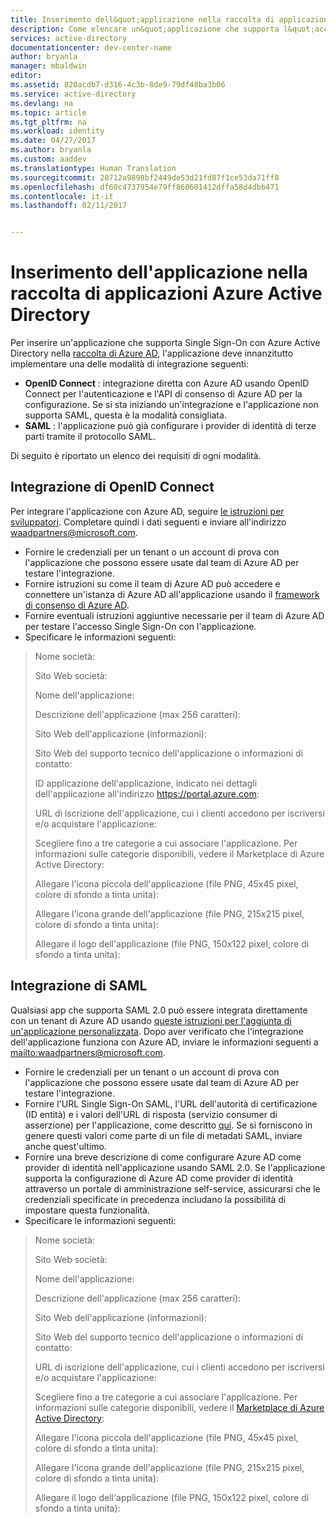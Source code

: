 ```yaml
---
title: Inserimento dell&quot;applicazione nella raccolta di applicazioni Azure Active Directory
description: Come elencare un&quot;applicazione che supporta l&quot;accesso Single Sign-On nella raccolta di Azure Active Directory | Microsoft Azure
services: active-directory
documentationcenter: dev-center-name
author: bryanla
manager: mbaldwin
editor: 
ms.assetid: 820acdb7-d316-4c3b-8de9-79df48ba3b06
ms.service: active-directory
ms.devlang: na
ms.topic: article
ms.tgt_pltfrm: na
ms.workload: identity
ms.date: 04/27/2017
ms.author: bryanla
ms.custom: aaddev
ms.translationtype: Human Translation
ms.sourcegitcommit: 28712a9898bf2449de53d21fd87f1ce53da71ff8
ms.openlocfilehash: df60c4737954e79ff860601412dffa58d4dbb471
ms.contentlocale: it-it
ms.lasthandoff: 02/11/2017


---
```

# <a name="listing-your-application-in-the-azure-active-directory-application-gallery"></a>Inserimento dell'applicazione nella raccolta di applicazioni Azure Active Directory
Per inserire un'applicazione che supporta Single Sign-On con Azure Active Directory nella [raccolta di Azure AD](https://azure.microsoft.com/marketplace/active-directory/all/), l'applicazione deve innanzitutto implementare una delle modalità di integrazione seguenti:

* **OpenID Connect** : integrazione diretta con Azure AD usando OpenID Connect per l'autenticazione e l'API di consenso di Azure AD per la configurazione. Se si sta iniziando un'integrazione e l'applicazione non supporta SAML, questa è la modalità consigliata.
* **SAML** : l'applicazione può già configurare i provider di identità di terze parti tramite il protocollo SAML.

Di seguito è riportato un elenco dei requisiti di ogni modalità.

## <a name="openid-connect-integration"></a>Integrazione di OpenID Connect
Per integrare l'applicazione con Azure AD, seguire [le istruzioni per sviluppatori](active-directory-authentication-scenarios.md). Completare quindi i dati seguenti e inviare all'indirizzo waadpartners@microsoft.com.

* Fornire le credenziali per un tenant o un account di prova con l'applicazione che possono essere usate dal team di Azure AD per testare l'integrazione.  
* Fornire istruzioni su come il team di Azure AD può accedere e connettere un'istanza di Azure AD all'applicazione usando il [framework di consenso di Azure AD](active-directory-integrating-applications.md#overview-of-the-consent-framework). 
* Fornire eventuali istruzioni aggiuntive necessarie per il team di Azure AD per testare l'accesso Single Sign-On con l'applicazione. 
* Specificare le informazioni seguenti:

> Nome società:
> 
> Sito Web società:
> 
> Nome dell'applicazione:
> 
> Descrizione dell'applicazione (max 256 caratteri):
> 
> Sito Web dell'applicazione (informazioni):
> 
> Sito Web del supporto tecnico dell'applicazione o informazioni di contatto:
> 
> ID applicazione dell'applicazione, indicato nei dettagli dell'applicazione all'indirizzo https://portal.azure.com:
> 
> URL di iscrizione dell'applicazione, cui i clienti accedono per iscriversi e/o acquistare l'applicazione:
> 
> Scegliere fino a tre categorie a cui associare l'applicazione. Per informazioni sulle categorie disponibili, vedere il Marketplace di Azure Active Directory:
> 
> Allegare l'icona piccola dell'applicazione (file PNG, 45x45 pixel, colore di sfondo a tinta unita):
> 
> Allegare l'icona grande dell'applicazione (file PNG, 215x215 pixel, colore di sfondo a tinta unita):
> 
> Allegare il logo dell'applicazione (file PNG, 150x122 pixel, colore di sfondo a tinta unita):
> 
> 

## <a name="saml-integration"></a>Integrazione di SAML
Qualsiasi app che supporta SAML 2.0 può essere integrata direttamente con un tenant di Azure AD usando [queste istruzioni per l'aggiunta di un'applicazione personalizzata](../active-directory-saas-custom-apps.md). Dopo aver verificato che l'integrazione dell'applicazione funziona con Azure AD, inviare le informazioni seguenti a <mailto:waadpartners@microsoft.com>.

* Fornire le credenziali per un tenant o un account di prova con l'applicazione che possono essere usate dal team di Azure AD per testare l'integrazione.  
* Fornire l'URL Single Sign-On SAML, l'URL dell'autorità di certificazione (ID entità) e i valori dell'URL di risposta (servizio consumer di asserzione) per l'applicazione, come descritto [qui](../active-directory-saas-custom-apps.md). Se si forniscono in genere questi valori come parte di un file di metadati SAML, inviare anche quest'ultimo.
* Fornire una breve descrizione di come configurare Azure AD come provider di identità nell'applicazione usando SAML 2.0. Se l'applicazione supporta la configurazione di Azure AD come provider di identità attraverso un portale di amministrazione self-service, assicurarsi che le credenziali specificate in precedenza includano la possibilità di impostare questa funzionalità.
* Specificare le informazioni seguenti:

> Nome società:
> 
> Sito Web società:
> 
> Nome dell'applicazione:
> 
> Descrizione dell'applicazione (max 256 caratteri):
> 
> Sito Web dell'applicazione (informazioni):
> 
> Sito Web del supporto tecnico dell'applicazione o informazioni di contatto:
> 
> URL di iscrizione dell'applicazione, cui i clienti accedono per iscriversi e/o acquistare l'applicazione:
> 
> Scegliere fino a tre categorie a cui associare l'applicazione. Per informazioni sulle categorie disponibili, vedere il [Marketplace di Azure Active Directory](https://azure.microsoft.com/marketplace/active-directory/):
> 
> Allegare l'icona piccola dell'applicazione (file PNG, 45x45 pixel, colore di sfondo a tinta unita):
> 
> Allegare l'icona grande dell'applicazione (file PNG, 215x215 pixel, colore di sfondo a tinta unita):
> 
> Allegare il logo dell'applicazione (file PNG, 150x122 pixel, colore di sfondo a tinta unita):
> 
> 


